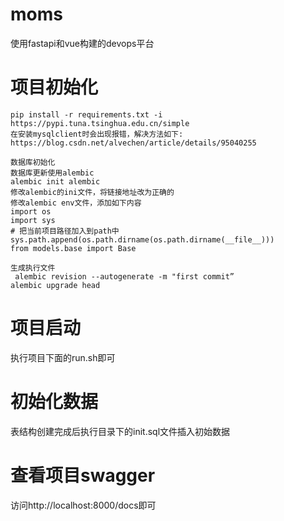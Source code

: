 # moms
使用fastapi和vue构建的devops平台

# 项目初始化
```
pip install -r requirements.txt -i  https://pypi.tuna.tsinghua.edu.cn/simple
在安装mysqlclient时会出现报错，解决方法如下:
https://blog.csdn.net/alvechen/article/details/95040255

数据库初始化
数据库更新使用alembic
alembic init alembic
修改alembic的ini文件，将链接地址改为正确的
修改alembic env文件，添加如下内容
import os
import sys
# 把当前项目路径加入到path中
sys.path.append(os.path.dirname(os.path.dirname(__file__)))
from models.base import Base

生成执行文件
 alembic revision --autogenerate -m "first commit”
alembic upgrade head
```

# 项目启动
执行项目下面的run.sh即可

# 初始化数据
表结构创建完成后执行目录下的init.sql文件插入初始数据

# 查看项目swagger
访问http://localhost:8000/docs即可